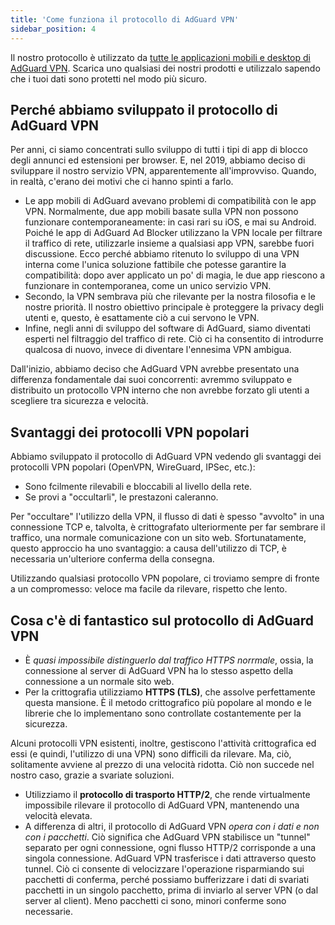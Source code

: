 ```yaml
---
title: 'Come funziona il protocollo di AdGuard VPN'
sidebar_position: 4
---
```


Il nostro protocollo è utilizzato da [tutte le applicazioni mobili e desktop di AdGuard VPN](https://adguard-vpn.com/welcome.html). Scarica uno qualsiasi dei nostri prodotti e utilizzalo sapendo che i tuoi dati sono protetti nel modo più sicuro.

## Perché abbiamo sviluppato il protocollo di AdGuard VPN

Per anni, ci siamo concentrati sullo sviluppo di tutti i tipi di app di blocco degli annunci ed estensioni per browser. E, nel 2019, abbiamo deciso di sviluppare il nostro servizio VPN, apparentemente all'improvviso. Quando, in realtà, c'erano dei motivi che ci hanno spinti a farlo.

- Le app mobili di AdGuard avevano problemi di compatibilità con le app VPN. Normalmente, due app mobili basate sulla VPN non possono funzionare contemporaneamente: in casi rari su iOS, e mai su Android. Poiché le app di AdGuard Ad Blocker utilizzano la VPN locale per filtrare il traffico di rete, utilizzarle insieme a qualsiasi app VPN, sarebbe fuori discussione. Ecco perché abbiamo ritenuto lo sviluppo di una VPN interna come l'unica soluzione fattibile che potesse garantire la compatibilità: dopo aver applicato un po' di magia, le due app riescono a funzionare in contemporanea, come un unico servizio VPN.
- Secondo, la VPN sembrava più che rilevante per la nostra filosofia e le nostre priorità. Il nostro obiettivo principale è proteggere la privacy degli utenti e, questo, è esattamente ciò a cui servono le VPN.
- Infine, negli anni di sviluppo del software di AdGuard, siamo diventati esperti nel filtraggio del traffico di rete. Ciò ci ha consentito di introdurre qualcosa di nuovo, invece di diventare l'ennesima VPN ambigua.

Dall'inizio, abbiamo deciso che AdGuard VPN avrebbe presentato una differenza fondamentale dai suoi concorrenti: avremmo sviluppato e distribuito un protocollo VPN interno che non avrebbe forzato gli utenti a scegliere tra sicurezza e velocità.

## Svantaggi dei protocolli VPN popolari

Abbiamo sviluppato il protocollo di AdGuard VPN vedendo gli svantaggi dei protocolli VPN popolari (OpenVPN, WireGuard, IPSec, etc.):

- Sono fcilmente rilevabili e bloccabili al livello della rete.
- Se provi a "occultarli", le prestazoni caleranno.

Per "occultare" l'utilizzo della VPN, il flusso di dati è spesso "avvolto" in una connessione TCP e, talvolta, è crittografato ulteriormente per far sembrare il traffico, una normale comunicazione con un sito web. Sfortunatamente, questo approccio ha uno svantaggio: a causa dell'utilizzo di TCP, è necessaria un'ulteriore conferma della consegna.

Utilizzando qualsiasi protocollo VPN popolare, ci troviamo sempre di fronte a un compromesso: veloce ma facile da rilevare, rispetto che lento.

## Cosa c'è di fantastico sul protocollo di AdGuard VPN

- È *quasi impossibile distinguerlo dal traffico HTTPS norrmale*, ossia, la connessione al server di AdGuard VPN ha lo stesso aspetto della connessione a un normale sito web.
- Per la crittografia utilizziamo **HTTPS (TLS)**, che assolve perfettamente questa mansione. È il metodo crittografico più popolare al mondo e le librerie che lo implementano sono controllate costantemente per la sicurezza.

Alcuni protocolli VPN esistenti, inoltre, gestiscono l'attività crittografica ed essi (e quindi, l'utilizzo di una VPN) sono difficili da rilevare. Ma, ciò, solitamente avviene al prezzo di una velocità ridotta. Ciò non succede nel nostro caso, grazie a svariate soluzioni.

- Utilizziamo il **protocollo di trasporto HTTP/2**, che rende virtualmente impossibile rilevare il protocollo di AdGuard VPN, mantenendo una velocità elevata.
- A differenza di altri, il protocollo di AdGuard VPN *opera con i dati e non con i pacchetti*. Ciò significa che AdGuard VPN stabilisce un "tunnel" separato per ogni connessione, ogni flusso HTTP/2 corrisponde a una singola connessione. AdGuard VPN trasferisce i dati attraverso questo tunnel. Ciò ci consente di velocizzare l'operazione risparmiando sui pacchetti di conferma, perché possiamo bufferizzare i dati di svariati pacchetti in un singolo pacchetto, prima di inviarlo al server VPN (o dal server al client). Meno pacchetti ci sono, minori conferme sono necessarie.

